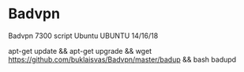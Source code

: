 # Badvpn
Badvpn 7300 script Ubuntu
 UBUNTU 14/16/18
 
 apt-get update && apt-get upgrade && wget https://github.com/buklaisvas/Badvpn/master/badup && bash badupd
